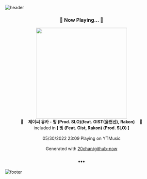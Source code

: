 ![header](https://capsule-render.vercel.app/api?type=wave&height=170&section=header&text=Hi.%20I'm%20SHIFT&fontColor=090707&fontAlignX=45&fontAlignY=65&fontSize=100)

<h3 align="center">🎵 Now Playing... 🎵</h3>
<p align="center">
  <a href="https://music.youtube.com/watch?v=8r2RdhPUQ3I">
    <img width="300" src="https://lh3.googleusercontent.com/DD3Ec_SwiW9rMhKrD3XxYOA2zI5l4Ui4VGviJxq3H7V0SANL117GvQXt_ILaBhnWcptl71C__b8DQnxf">
  </a>
  <br>
  🎵&nbsp&nbsp&nbsp <b>제이씨 유카 - 멍 (Prod. SLO)(feat. GIST(윤현선), Rakon)</b> &nbsp&nbsp&nbsp🎵
  <br>
  included in <b>[ 멍 (Feat. Gist, Rakon) (Prod. SLO) ]</b>
  
  <br />
  <br />
  05/30/2022 23:09 Playing on YTMusic
  <br />
  <br />
  Generated with <a href="https://github.com/20chan/github-now">20chan/github-now</a>
</p>

<h3 align="center">•••</h3>

![footer](https://capsule-render.vercel.app/api?type=wave&height=150&section=footer)
